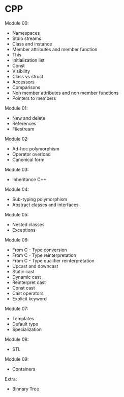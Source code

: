 # CPP

Module 00:
- Namespaces
- Stdio streams
- Class and instance
- Member attributes and member function
- This
- Initialization list
- Const
- Visibility
- Class vs struct
- Accessors
- Comparisons
- Non member attributes and non member functions
- Pointers to members

Module 01:
- New and delete
- References
- Filestream

Module 02:
- Ad-hoc polymorphism
- Operator overload
- Canonical form

Module 03:
- Inheritance C++

Module 04:
- Sub-typing polymorphism
- Abstract classes and interfaces

Module 05:
- Nested classes
- Exceptions

Module 06:
- From C - Type conversion
- From C - Type reinterpretation
- From C - Type qualifier reinterpretation
- Upcast and downcast
- Static cast
- Dynamic cast
- Reinterpret cast
- Const cast
- Cast operators
- Explicit keyword

Module 07:
- Templates
- Default type
- Specialization

Module 08:
- STL

Module 09:
- Containers

Extra:
- Binnary Tree
